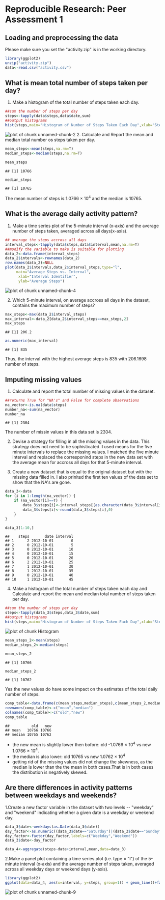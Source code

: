 Reproducible Research: Peer Assessment 1
=========================================

## Loading and preprocessing the data  
Please make sure you set the "activity.zip" is in the working directory.

```r
library(ggplot2)
unzip("activity.zip")
data<-read.csv("activity.csv")
```


## What is mean total number of steps taken per day?  
1. Make a histogram of the total number of steps taken each day.

```r
##sum the number of steps per day
steps<-tapply(data$steps,data$date,sum)
##output histograms
hist(steps,main="Histogram of Number of Steps Taken Each Day",xlab="Steps")
```

![plot of chunk unnamed-chunk-2](figure/unnamed-chunk-2.png) 
2. Calculate and Report the mean and median total number os steps taken per day.

```r
mean_steps<-mean(steps,na.rm=T)
median_steps<-median(steps,na.rm=T)

mean_steps
```

```
## [1] 10766
```

```r
median_steps
```

```
## [1] 10765
```
The mean number of steps is 1.0766 &times; 10<sup>4</sup> and the median is 10765.

## What is the average daily activity pattern?  
1. Make a time series plot of the 5-minute interval (x-axis) and the average 
number of steps taken, averaged across all days(x-axis).

```r
## average the steps accross all days
interval_steps<-tapply(data$steps,data$interval,mean,na.rm=T)
##modify the variable to make is suitable for plotting
data_2<-data.frame(interval_steps)
data_2$intervals<-rownames(data_2)
row.names(data_2)=NULL
plot(data_2$intervals,data_2$interval_steps,type="l",
     main="Average Steps vs. Interval",
      xlab="Interval Identifier",
      ylab="Average Steps")
```

![plot of chunk unnamed-chunk-4](figure/unnamed-chunk-4.png) 

2. Which 5-minute interval, on average accross all days in the dataset, 
contains the maximum number of steps?


```r
max_steps<-max(data_2$interval_steps)
max_interval<-data_2[data_2$interval_steps==max_steps,2]
max_steps
```

```
## [1] 206.2
```

```r
as.numeric(max_interval)
```

```
## [1] 835
```
 
Thus, the interval with the highest average steps is 835 with 
206.1698 number of steps.

## Imputing missing values  

1. Calculate and report the total number of missing values in the dataset.


```r
##returns True for "NA's" and False for complete observations
na_vector<-is.na(data$steps)
number_na<-sum(na_vector)
number_na
```

```
## [1] 2304
```
The number of missin values in this data set is 2304.

2. Devise a strategy for filling in all the missing values in the data. 
This strategy does not need to be sophisticated. I used means for the five
minute intervals to replace the missing values. I matched the five minute interval
and replaced the corresponind steps in the new data set with the average mean
for accross all days for that 5-minute interval.

3. Create a new dataset that is equal to the original dataset 
but with the missing data filled in. I also prinited the first ten values of the 
data set to show that the NA's are gone. 

```r
data_3<-data
for (i in 1:length(na_vector)) {
    if (na_vector[i]==T) {
        data_3$steps[i]<-interval_steps[[as.character(data_3$interval[i])]]
        data_3$steps[i]<-round(data_3$steps[i],0)
    }
}

data_3[1:10,]
```

```
##    steps       date interval
## 1      2 2012-10-01        0
## 2      0 2012-10-01        5
## 3      0 2012-10-01       10
## 4      0 2012-10-01       15
## 5      0 2012-10-01       20
## 6      2 2012-10-01       25
## 7      1 2012-10-01       30
## 8      1 2012-10-01       35
## 9      0 2012-10-01       40
## 10     1 2012-10-01       45
```

4. Make a histogram of the total number of steps taken each day and Calculate and 
report the mean and median total number of steps taken per day.


```r
##sum the number of steps per day
steps<-tapply(data_3$steps,data_3$date,sum)
##output histograms
hist(steps,main="Histogram of Number of Steps Taken Each Day",xlab="Steps")
```

![plot of chunk Histogram](figure/Histogram.png) 


```r
mean_steps_2<-mean(steps)
median_steps_2<-median(steps)

mean_steps_2
```

```
## [1] 10766
```

```r
median_steps_2
```

```
## [1] 10762
```

Yes the new values do have some impact on the estimates of the total daily number
of steps.   

```r
comp_table<-data.frame(c(mean_steps,median_steps),c(mean_steps_2,median_steps_2))
rownames(comp_table)<-c("mean","median")
colnames(comp_table)<-c("old","new")
comp_table
```

```
##          old   new
## mean   10766 10766
## median 10765 10762
```

* the new mean is slightly lower then bofore: old -1.0766 &times; 10<sup>4</sup> vs new 
1.0766 &times; 10<sup>4</sup>.   
* the median is also lower: old 10765 vs new 1.0762 &times; 10<sup>4</sup>
* getting rid of the missing values did not change the skewness, as the 
median is lower than the the mean in both cases.That is in both cases
the distribution is negatively skewed. 

## Are there differences in activity patterns between weekdays and weekends?

1.Create a new factor variable in the dataset with two levels -- "weekday" 
and "weekend" indicating whether a given date is a weekday or weekend day.


```r
data_3$date<-weekdays(as.Date(data_3$date))
day_factor<-as.numeric((data_3$date=="Saturday")|(data_3$date=="Sunday"))
day_factor<-factor(day_factor,labels=c("Weekday","Weekend"))
data_3$date<-day_factor

data_4<-aggregate(steps~date+interval,mean,data=data_3)
```

2.Make a panel plot containing a time series plot (i.e. type = "l") 
of the 5-minute interval (x-axis) and the average number of steps taken, 
averaged across all weekday days or weekend days (y-axis). 


```r
library(ggplot2)
ggplot(data=data_4, aes(x=interval, y=steps, group=1)) + geom_line()+facet_grid(date~.)
```

![plot of chunk unnamed-chunk-9](figure/unnamed-chunk-9.png) 

